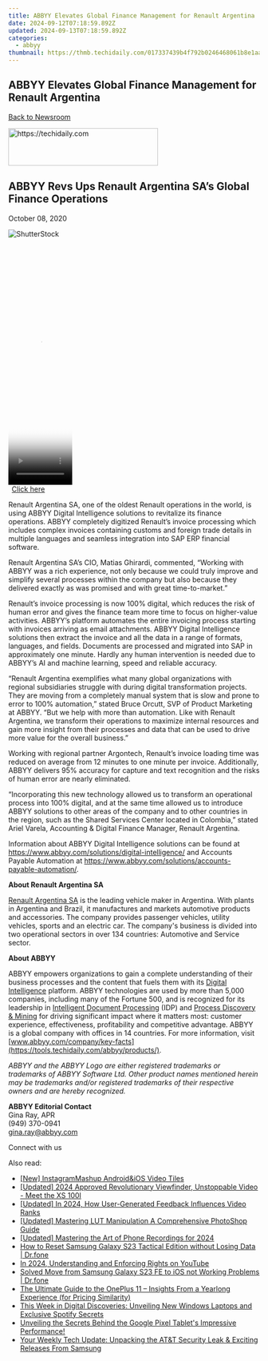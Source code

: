 ```yaml
---
title: ABBYY Elevates Global Finance Management for Renault Argentina
date: 2024-09-12T07:18:59.892Z
updated: 2024-09-13T07:18:59.892Z
categories:
  - abbyy
thumbnail: https://thmb.techidaily.com/017337439b4f792b0246468061b8e1aa8f8f36d01cdf2619fb3c06685fc0972f.jpg
---
```


## ABBYY Elevates Global Finance Management for Renault Argentina

[Back to Newsroom](https://tools.techidaily.com/abbyy/products/)

<!-- affiliate ads begin -->
<a href="https://25home.pxf.io/c/5597632/2123475/16836" target="_top" id="2123475">
  <img src="//a.impactradius-go.com/display-ad/16836-2123475" border="0" alt="https://techidaily.com" width="300" height="75"/>
</a>
<img height="0" width="0" src="https://25home.pxf.io/i/5597632/2123475/16836" style="position:absolute;visibility:hidden;" border="0" />
<!-- affiliate ads end -->

## ABBYY Revs Ups Renault Argentina SA’s Global Finance Operations

October 08, 2020

![ShutterStock](https://content.abbyy.com/-/media/project/abbyy/abbyy/branchtemplates/shutterstock_1272462163_1296-x-729.jpg?h=729&iar=0&w=1296)

<!-- affiliate ads begin -->
<span id="1938136">
					<video width="128" height="480" style="cursor:pointer"
           poster="//a.impactradius-go.com/display-clicktoplayimage/1938136.png"
           onclick="if(!this.playClicked){this.play();this.setAttribute('controls',true);this.playClicked=true;}">
	   <source src="//a.impactradius-go.com/display-ad/22993-1938136">
	   <img src="//a.impactradius-go.com/display-clicktoplayimage/1938136.png" style="border: none; height: 100%; width: 100%; object-fit: contain">
	</video>
	<div style="width:80px;text-align:center"><a href="javascript:window.open(decodeURIComponent('https%3A%2F%2Fhomestyler.sjv.io%2Fc%2F5597632%2F1938136%2F22993'), '_blank');void(0);">Click here</a></div>
</span>
<img height="0" width="0" src="https://imp.pxf.io/i/5597632/1938136/22993" style="position:absolute;visibility:hidden;" border="0" />
<!-- affiliate ads end -->

Renault Argentina SA, one of the oldest Renault operations in the world, is using ABBYY Digital Intelligence solutions to revitalize its finance operations. ABBYY completely digitized Renault’s invoice processing which includes complex invoices containing customs and foreign trade details in multiple languages and seamless integration into SAP ERP financial software.

Renault Argentina SA’s CIO, Matias Ghirardi, commented, “Working with ABBYY was a rich experience, not only because we could truly improve and simplify several processes within the company but also because they delivered exactly as was promised and with great time-to-market.”

Renault’s invoice processing is now 100% digital, which reduces the risk of human error and gives the finance team more time to focus on higher-value activities. ABBYY’s platform automates the entire invoicing process starting with invoices arriving as email attachments. ABBYY Digital Intelligence solutions then extract the invoice and all the data in a range of formats, languages, and fields. Documents are processed and migrated into SAP in approximately one minute. Hardly any human intervention is needed due to ABBYY’s AI and machine learning, speed and reliable accuracy.

“Renault Argentina exemplifies what many global organizations with regional subsidiaries struggle with during digital transformation projects. They are moving from a completely manual system that is slow and prone to error to 100% automation,” stated Bruce Orcutt, SVP of Product Marketing at ABBYY. “But we help with more than automation. Like with Renault Argentina, we transform their operations to maximize internal resources and gain more insight from their processes and data that can be used to drive more value for the overall business.”

Working with regional partner Argontech, Renault’s invoice loading time was reduced on average from 12 minutes to one minute per invoice. Additionally, ABBYY delivers 95% accuracy for capture and text recognition and the risks of human error are nearly eliminated.

“Incorporating this new technology allowed us to transform an operational process into 100% digital, and at the same time allowed us to introduce ABBYY solutions to other areas of the company and to other countries in the region, such as the Shared Services Center located in Colombia,” stated Ariel Varela, Accounting & Digital Finance Manager, Renault Argentina.

Information about ABBYY Digital Intelligence solutions can be found at <https://www.abbyy.com/solutions/digital-intelligence/> and Accounts Payable Automation at <https://www.abbyy.com/solutions/accounts-payable-automation/>.

**About Renault Argentina SA**

[Renault Argentina SA](http://www.renault.com.ar/ "Renaukt Argentina SA") is the leading vehicle maker in Argentina. With plants in Argentina and Brazil, it manufactures and markets automotive products and accessories. The company provides passenger vehicles, utility vehicles, sports and an electric car. The company's business is divided into two operational sectors in over 134 countries: Automotive and Service sector.

**About ABBYY**

ABBYY empowers organizations to gain a complete understanding of their business processes and the content that fuels them with its [Digital Intelligence](https://tools.techidaily.com/abbyy/products/) platform. ABBYY technologies are used by more than 5,000 companies, including many of the Fortune 500, and is recognized for its leadership in [Intelligent Document Processing](https://tools.techidaily.com/abbyy/products/) (IDP) and [Process Discovery & Mining](https://tools.techidaily.com/abbyy/products/) for driving significant impact where it matters most: customer experience, effectiveness, profitability and competitive advantage. ABBYY is a global company with offices in 14 countries. For more information, visit [www.abbyy.com/company/key-facts](https://tools.techidaily.com/abbyy/products/).

_ABBYY and the ABBYY Logo are either registered trademarks or trademarks of ABBYY Software Ltd. Other product names mentioned herein may be trademarks and/or registered trademarks of their respective owners and are hereby recognized._

  
**ABBYY Editorial Contact**  
Gina Ray, APR  
(949) 370-0941  
[gina.ray@abbyy.com](https://tools.techidaily.com/abbyy/products/)

Connect with us

<ins class="adsbygoogle"
     style="display:block"
     data-ad-format="autorelaxed"
     data-ad-client="ca-pub-7571918770474297"
     data-ad-slot="1223367746"></ins>

<ins class="adsbygoogle"
     style="display:block"
     data-ad-client="ca-pub-7571918770474297"
     data-ad-slot="8358498916"
     data-ad-format="auto"
     data-full-width-responsive="true"></ins>

<span class="atpl-alsoreadstyle">Also read:</span>
<div><ul>
<li><a href="https://instagram-video-files.techidaily.com/new-instagrammashup-androidandios-video-tiles/"><u>[New] InstagramMashup Android&iOS Video Tiles</u></a></li>
<li><a href="https://fox-friendly.techidaily.com/updated-2024-approved-revolutionary-viewfinder-unstoppable-video-meet-the-xs-100i/"><u>[Updated] 2024 Approved Revolutionary Viewfinder, Unstoppable Video - Meet the XS 100I</u></a></li>
<li><a href="https://youtube-lab.techidaily.com/ed-in-2024-how-user-generated-feedback-influences-video-ranks/"><u>[Updated] In 2024, How User-Generated Feedback Influences Video Ranks</u></a></li>
<li><a href="https://extra-skills.techidaily.com/updated-mastering-lut-manipulation-a-comprehensive-photoshop-guide/"><u>[Updated] Mastering LUT Manipulation A Comprehensive PhotoShop Guide</u></a></li>
<li><a href="https://screen-sharing-recording.techidaily.com/updated-mastering-the-art-of-phone-recordings-for-2024/"><u>[Updated] Mastering the Art of Phone Recordings for 2024</u></a></li>
<li><a href="https://techidaily.com/how-to-reset-samsung-galaxy-s23-tactical-edition-without-losing-data-drfone-by-drfone-reset-android-reset-android/"><u>How to Reset Samsung Galaxy S23 Tactical Edition without Losing Data | Dr.fone</u></a></li>
<li><a href="https://youtube-lab.techidaily.com/24-understanding-and-enforcing-rights-on-youtube/"><u>In 2024, Understanding and Enforcing Rights on YouTube</u></a></li>
<li><a href="https://android-transfer.techidaily.com/solved-move-from-samsung-galaxy-s23-fe-to-ios-not-working-problems-drfone-by-drfone-transfer-from-android-transfer-from-android/"><u>Solved Move from Samsung Galaxy S23 FE to iOS not Working Problems | Dr.fone</u></a></li>
<li><a href="https://some-tips.techidaily.com/the-ultimate-guide-to-the-oneplus-11-insights-from-a-yearlong-experience-for-pricing-similarity/"><u>The Ultimate Guide to the OnePlus 11 – Insights From a Yearlong Experience (for Pricing Similarity)</u></a></li>
<li><a href="https://some-tips.techidaily.com/this-week-in-digital-discoveries-unveiling-new-windows-laptops-and-exclusive-spotify-secrets/"><u>This Week in Digital Discoveries: Unveiling New Windows Laptops and Exclusive Spotify Secrets</u></a></li>
<li><a href="https://some-tips.techidaily.com/unveiling-the-secrets-behind-the-google-pixel-tablets-impressive-performance/"><u>Unveiling the Secrets Behind the Google Pixel Tablet's Impressive Performance!</u></a></li>
<li><a href="https://some-tips.techidaily.com/your-weekly-tech-update-unpacking-the-atandt-security-leak-and-exciting-releases-from-samsung/"><u>Your Weekly Tech Update: Unpacking the AT&T Security Leak & Exciting Releases From Samsung</u></a></li>
</ul></div>


